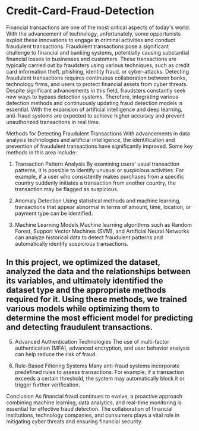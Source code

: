 # Credit-Card-Fraud-Detection

Financial transactions are one of the most critical aspects of today's world. With the advancement of technology, unfortunately, some opportunists exploit these innovations to engage in criminal activities and conduct fraudulent transactions. Fraudulent transactions pose a significant challenge to financial and banking systems, potentially causing substantial financial losses to businesses and customers. These transactions are typically carried out by fraudsters using various techniques, such as credit card information theft, phishing, identity fraud, or cyber-attacks.
Detecting fraudulent transactions requires continuous collaboration between banks, technology firms, and users to protect financial assets from cyber threats. Despite significant advancements in this field, fraudsters constantly seek new ways to bypass detection systems. Therefore, integrating various detection methods and continuously updating fraud detection models is essential. With the expansion of artificial intelligence and deep learning, anti-fraud systems are expected to achieve higher accuracy and prevent unauthorized transactions in real time.

Methods for Detecting Fraudulent Transactions
With advancements in data analysis technologies and artificial intelligence, the identification and prevention of fraudulent transactions have significantly improved. Some key methods in this area include:

1. Transaction Pattern Analysis
By examining users' usual transaction patterns, it is possible to identify unusual or suspicious activities. For example, if a user who consistently makes purchases from a specific country suddenly initiates a transaction from another country, the transaction may be flagged as suspicious.

2. Anomaly Detection
Using statistical methods and machine learning, transactions that appear abnormal in terms of amount, time, location, or payment type can be identified.

3. Machine Learning Models
Machine learning algorithms such as Random Forest, Support Vector Machines (SVM), and Artificial Neural Networks can analyze historical data to detect fraudulent patterns and automatically identify suspicious transactions.
## In this project, we optimized the dataset, analyzed the data and the relationships between its variables, and ultimately identified the dataset type and the appropriate methods required for it. Using these methods, we trained various models while optimizing them to determine the most efficient model for predicting and detecting fraudulent transactions.

5. Advanced Authentication Technologies
The use of multi-factor authentication (MFA), advanced encryption, and user behavior analysis can help reduce the risk of fraud.

6. Rule-Based Filtering Systems
Many anti-fraud systems incorporate predefined rules to assess transactions. For example, if a transaction exceeds a certain threshold, the system may automatically block it or trigger further verification.

Conclusion
As financial fraud continues to evolve, a proactive approach combining machine learning, data analytics, and real-time monitoring is essential for effective fraud detection. The collaboration of financial institutions, technology companies, and consumers plays a vital role in mitigating cyber threats and ensuring financial security.
